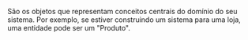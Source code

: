 São os objetos que representam conceitos centrais do domínio do seu sistema. Por exemplo, se estiver construindo um sistema para uma loja, uma entidade pode ser um "Produto".
